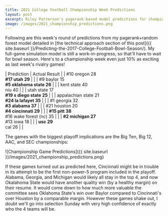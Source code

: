 ```yaml
---
title: 2021 College Football Championship Week Predictions
layout: post
excerpt: Riley Patterson's pagerank-based model predictions for championship week 2021.
image: /images/2021_championship_predictions.png
---
```


Following are this week's round of predictions from my pagerank+random forest model detailed in [the technical approach section of this post]({{ site.baseurl }}/Predicting-the-2017-College-Football-Bowl-Season/). My full-game simulation model is still a work-in-progress, so that'll have to wait for bowl season. Here's to a championship week even just 10% as exciting as last week's rivalry games!

| Prediction | Actual Result |
| #10 oregon 28<br>**#17 utah 29** |  |
| #9 baylor 15<br>**#5 oklahoma state 26** |  |
| kent state 40<br>niu 40 |  |
| utah state 17<br>**#19 s diego state 25** |  |
| appalachian state 21<br>**#24 la lafayet 35** |  |
| #1 georgia 32<br>**#3 alabama 37** |  |
| #21 houston 20<br>**#4 cincinnati 29** |  |
| **#15 pitt 38**<br>#16 wake forest (nc) 35 |  |
| **#2 michigan 27**<br>#13 iowa 18 |  |
| **usc 29**<br>cal 26 |  |

The games with the biggest playoff implications are the Big Ten, Big 12, AAC, and SEC championships:

![Championship Game Predictions]({{ site.baseurl }}/images/2021_championship_predictions.png)

If these games turned out as predicted here, Cincinnati might be in trouble in its attempt to be the first non-power-5 program included in the playoff. Alabama, Georgia, and Michigan would likely all stay in the top 4, and now Okalahoma State would have another quality win (by a healthy margin) on their resume. It would come down to how much more valuable the committee sees Oklahoma State's win over Baylor compared to Cincinnati's over Houston by a comparable margin. However these games shake out, I doubt we'll go into selection Sunday with very high confidence of exactly who the 4 teams will be.
